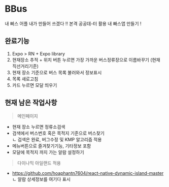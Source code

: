 # BBus
내 뻐스 어플 내가 만들어 쓰겠다 !!
본격 공공데-터 활용 내 빠스앱 만들기 !

## 완료기능
1. Expo > RN + Expo library
2. 현재장소 추적 + 위치 버튼 누르면 가장 가까운 버스정류장으로 이름바꾸기 (현재 직선거리기준)
3. 현재 장소 기준으로 버스 목록 불러와서 정보표시
4. 목록 새로고침
5. 카드 누르면 모달 띄우기
## 현재 남은 작업사항<br>
> 메인페이지
- 현재 장소 누르면 정류소검색
- 검색에서 버스번호 혹은 목적지 기준으로 버스찾기<br>
ㄴ 검색은 완료, 버그수정 및 KMP 알고리즘 적용
- 메뉴버튼으로 즐겨찾기기능, 기타정보 포함
- 모달에 목적지 까지 가는 알람 설정하기<br>

> 다이나믹 아일랜드 적용
- https://github.com/hoaphantn7604/react-native-dynamic-island-master<br>
ㄴ 알람 상세정보를 여기다 표시
